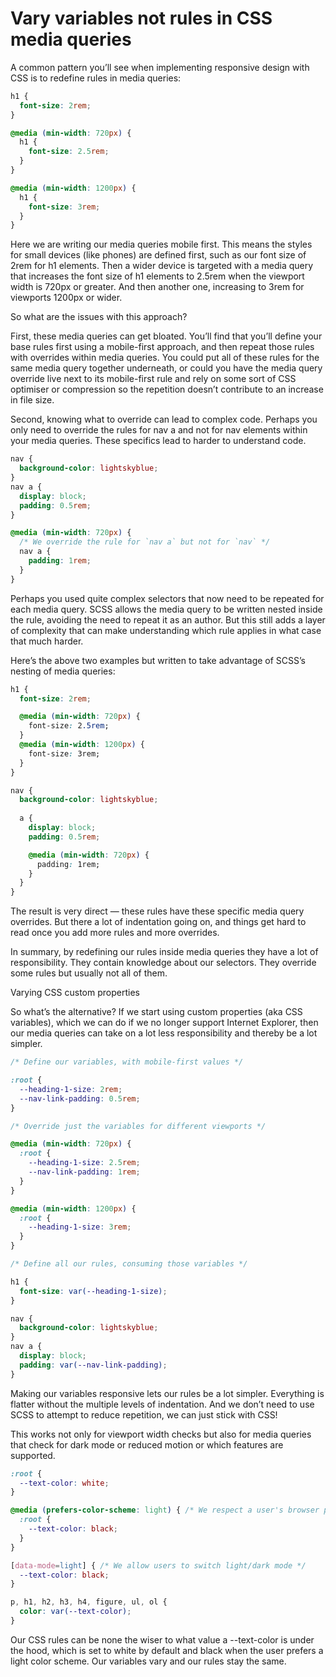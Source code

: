 # Vary variables not rules in CSS media queries

A common pattern you’ll see when implementing responsive design with CSS is to redefine rules in media queries:

```css
h1 {
  font-size: 2rem;
}

@media (min-width: 720px) {
  h1 {
    font-size: 2.5rem;
  }
}

@media (min-width: 1200px) {
  h1 {
    font-size: 3rem;
  }
}
```

Here we are writing our media queries mobile first. This means the styles for small devices (like phones) are defined first, such as our font size of 2rem for h1 elements. Then a wider device is targeted with a media query that increases the font size of h1 elements to 2.5rem when the viewport width is 720px or greater. And then another one, increasing to 3rem for viewports 1200px or wider.

So what are the issues with this approach?

First, these media queries can get bloated. You’ll find that you’ll define your base rules first using a mobile-first approach, and then repeat those rules with overrides within media queries. You could put all of these rules for the same media query together underneath, or could you have the media query override live next to its mobile-first rule and rely on some sort of CSS optimiser or compression so the repetition doesn’t contribute to an increase in file size.

Second, knowing what to override can lead to complex code. Perhaps you only need to override the rules for nav a and not for nav elements within your media queries. These specifics lead to harder to understand code.

```css
nav {
  background-color: lightskyblue;
}
nav a {
  display: block;
  padding: 0.5rem;
}

@media (min-width: 720px) {
  /* We override the rule for `nav a` but not for `nav` */
  nav a {
    padding: 1rem;
  }
}
```

Perhaps you used quite complex selectors that now need to be repeated for each media query. SCSS allows the media query to be written nested inside the rule, avoiding the need to repeat it as an author. But this still adds a layer of complexity that can make understanding which rule applies in what case that much harder.

Here’s the above two examples but written to take advantage of SCSS’s nesting of media queries:

```css
h1 {
  font-size: 2rem;

  @media (min-width: 720px) {
    font-size: 2.5rem;
  }
  @media (min-width: 1200px) {
    font-size: 3rem;
  }
}

nav {
  background-color: lightskyblue;
  
  a {
    display: block;
    padding: 0.5rem;

    @media (min-width: 720px) {
      padding: 1rem;
    }
  }
}
```

The result is very direct — these rules have these specific media query overrides. But there a lot of indentation going on, and things get hard to read once you add more rules and more overrides.

In summary, by redefining our rules inside media queries they have a lot of responsibility. They contain knowledge about our selectors. They override some rules but usually not all of them.

Varying CSS custom properties

So what’s the alternative? If we start using custom properties (aka CSS variables), which we can do if we no longer support Internet Explorer, then our media queries can take on a lot less responsibility and thereby be a lot simpler.

```css
/* Define our variables, with mobile-first values */

:root {
  --heading-1-size: 2rem;
  --nav-link-padding: 0.5rem;
}

/* Override just the variables for different viewports */

@media (min-width: 720px) {
  :root {
    --heading-1-size: 2.5rem;
    --nav-link-padding: 1rem;
  }
}

@media (min-width: 1200px) {
  :root {
    --heading-1-size: 3rem;
  }
}

/* Define all our rules, consuming those variables */

h1 {
  font-size: var(--heading-1-size);
}

nav {
  background-color: lightskyblue;
}
nav a {
  display: block;
  padding: var(--nav-link-padding);
}
```

Making our variables responsive lets our rules be a lot simpler. Everything is flatter without the multiple levels of indentation. And we don’t need to use SCSS to attempt to reduce repetition, we can just stick with CSS!

This works not only for viewport width checks but also for media queries that check for dark mode or reduced motion or which features are supported.

```css
:root {
  --text-color: white;
}

@media (prefers-color-scheme: light) { /* We respect a user's browser preference */
  :root {
    --text-color: black;
  }
}

[data-mode=light] { /* We allow users to switch light/dark mode */
  --text-color: black;
}

p, h1, h2, h3, h4, figure, ul, ol {
  color: var(--text-color);
}
```

Our CSS rules can be none the wiser to what value a --text-color is under the hood, which is set to white by default and black when the user prefers a light color scheme. Our variables vary and our rules stay the same.
